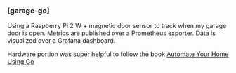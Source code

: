 ### [garage-go]

Using a Raspberry Pi 2 W + magnetic door sensor to track when my garage door is open. Metrics are published over a Prometheus exporter.
Data is visualized over a Grafana dashboard.

Hardware portion was super helpful to follow the book <ins>[Automate Your Home Using Go](https://pragprog.com/titles/gohome/automate-your-home-using-go/)</ins>
